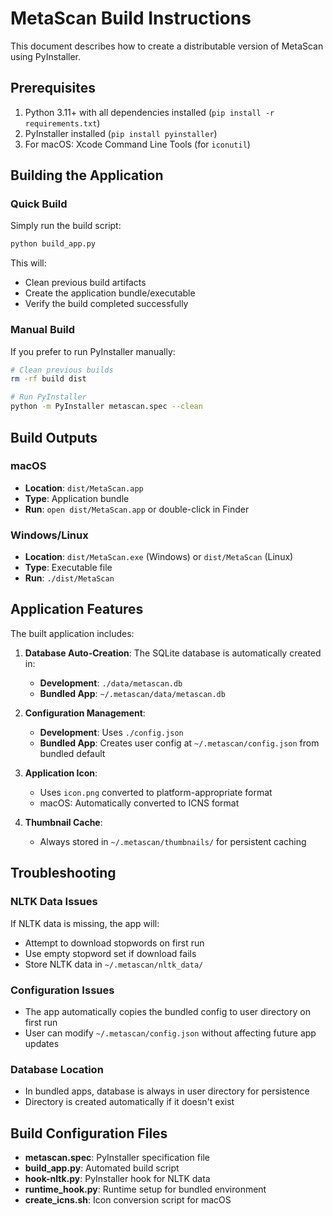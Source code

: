 # MetaScan Build Instructions

This document describes how to create a distributable version of MetaScan using PyInstaller.

## Prerequisites

1. Python 3.11+ with all dependencies installed (`pip install -r requirements.txt`)
2. PyInstaller installed (`pip install pyinstaller`)
3. For macOS: Xcode Command Line Tools (for `iconutil`)

## Building the Application

### Quick Build

Simply run the build script:

```bash
python build_app.py
```

This will:
- Clean previous build artifacts
- Create the application bundle/executable  
- Verify the build completed successfully

### Manual Build

If you prefer to run PyInstaller manually:

```bash
# Clean previous builds
rm -rf build dist

# Run PyInstaller
python -m PyInstaller metascan.spec --clean
```

## Build Outputs

### macOS
- **Location**: `dist/MetaScan.app`
- **Type**: Application bundle
- **Run**: `open dist/MetaScan.app` or double-click in Finder

### Windows/Linux  
- **Location**: `dist/MetaScan.exe` (Windows) or `dist/MetaScan` (Linux)
- **Type**: Executable file
- **Run**: `./dist/MetaScan`

## Application Features

The built application includes:

1. **Database Auto-Creation**: The SQLite database is automatically created in:
   - **Development**: `./data/metascan.db`
   - **Bundled App**: `~/.metascan/data/metascan.db`

2. **Configuration Management**: 
   - **Development**: Uses `./config.json`
   - **Bundled App**: Creates user config at `~/.metascan/config.json` from bundled default

3. **Application Icon**: 
   - Uses `icon.png` converted to platform-appropriate format
   - macOS: Automatically converted to ICNS format

4. **Thumbnail Cache**: 
   - Always stored in `~/.metascan/thumbnails/` for persistent caching

## Troubleshooting

### NLTK Data Issues
If NLTK data is missing, the app will:
- Attempt to download stopwords on first run
- Use empty stopword set if download fails
- Store NLTK data in `~/.metascan/nltk_data/`

### Configuration Issues
- The app automatically copies the bundled config to user directory on first run
- User can modify `~/.metascan/config.json` without affecting future app updates

### Database Location
- In bundled apps, database is always in user directory for persistence
- Directory is created automatically if it doesn't exist

## Build Configuration Files

- **metascan.spec**: PyInstaller specification file
- **build_app.py**: Automated build script
- **hook-nltk.py**: PyInstaller hook for NLTK data
- **runtime_hook.py**: Runtime setup for bundled environment
- **create_icns.sh**: Icon conversion script for macOS